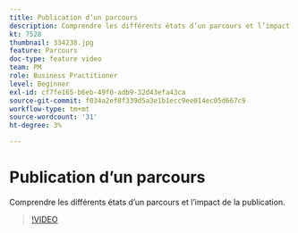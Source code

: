 ```yaml
---
title: Publication d’un parcours
description: Comprendre les différents états d’un parcours et l’impact de la publication.
kt: 7528
thumbnail: 334238.jpg
feature: Parcours
doc-type: feature video
team: PM
role: Business Practitioner
level: Beginner
exl-id: cf7fe165-b6eb-49f0-adb9-32d43efa43ca
source-git-commit: f034a2ef8f339d5a3e1b1ecc9ee014ec05d667c9
workflow-type: tm+mt
source-wordcount: '31'
ht-degree: 3%

---
```


# Publication d’un parcours

Comprendre les différents états d’un parcours et l’impact de la publication.

>[!VIDEO](https://video.tv.adobe.com/v/334238?quality=12)
